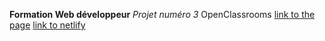 **Formation Web développeur**
*Projet numéro 3*
OpenClassrooms
[link to the page](./public/index.html)
[link to netlify](https://relaxed-saha-b7aa45.netlify.app/index.html)